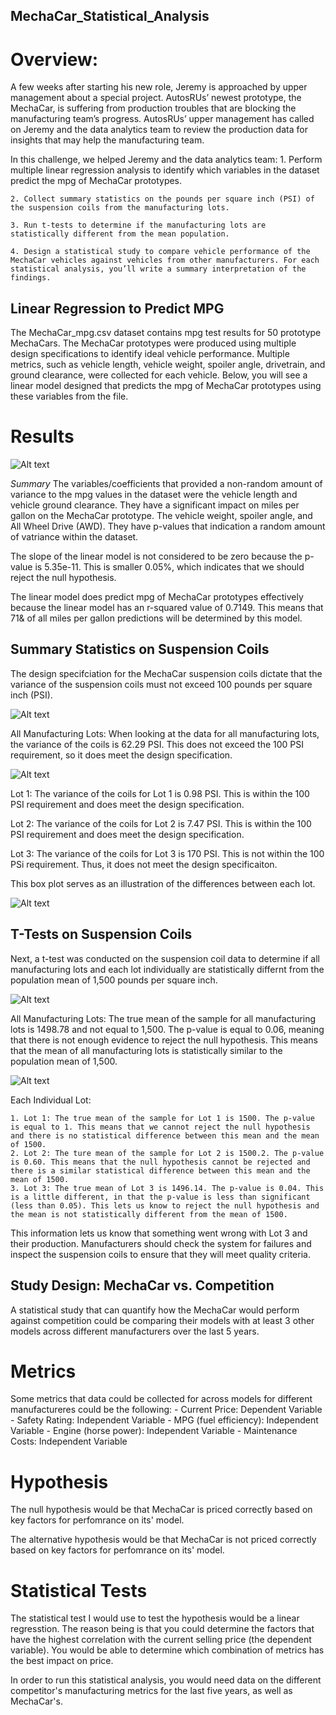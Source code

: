 ## MechaCar_Statistical_Analysis

# Overview:
A few weeks after starting his new role, Jeremy is approached by upper management about a special project. AutosRUs’ newest prototype, the MechaCar, is suffering from production troubles that are blocking the manufacturing team’s progress. AutosRUs’ upper management has called on Jeremy and the data analytics team to review the production data for insights that may help the manufacturing team.

In this challenge, we helped Jeremy and the data analytics team:
    1. Perform multiple linear regression analysis to identify which variables in the dataset predict the mpg of MechaCar prototypes.

    2. Collect summary statistics on the pounds per square inch (PSI) of the suspension coils from the manufacturing lots.

    3. Run t-tests to determine if the manufacturing lots are statistically different from the mean population.

    4. Design a statistical study to compare vehicle performance of the MechaCar vehicles against vehicles from other manufacturers. For each statistical analysis, you’ll write a summary interpretation of the findings.

## Linear Regression to Predict MPG

The MechaCar_mpg.csv dataset contains mpg test results for 50 prototype MechaCars. The MechaCar prototypes were produced using multiple design specifications to identify ideal vehicle performance. Multiple metrics, such as vehicle length, vehicle weight, spoiler angle, drivetrain, and ground clearance, were collected for each vehicle. Below, you will see a linear model designed that predicts the mpg of MechaCar prototypes using these variables from the file.

# Results

![Alt text](Images/Deliverable1.PNG)

*Summary*
The variables/coefficients that provided a non-random amount of variance to the mpg values in the dataset were the vehicle length and vehicle ground clearance. They have a significant impact on miles per gallon on the MechaCar prototype. The vehicle weight, spoiler angle, and All Wheel Drive (AWD). They have p-values that indication a random amount of vatriance within the dataset. 

The slope of the linear model is not considered to be zero because the p-value is 5.35e-11. This is smaller 0.05%, which indicates that we should reject the null hypothesis.

The linear model does predict mpg of MechaCar prototypes effectively because the linear model has an r-squared value of 0.7149. This means that 71& of all miles per gallon predictions will be determined by this model. 

## Summary Statistics on Suspension Coils

The design specifciation for the MechaCar suspension coils dictate that the variance of the suspension coils must not exceed 100 pounds per square inch (PSI). 

![Alt text](Images/Total%20Summary.PNG)

All Manufacturing Lots: When looking at the data for all manufacturing lots, the variance of the coils is 62.29 PSI. This does not exceed the 100 PSI requirement, so it does meet the design specification.

![Alt text](Images/Lot%20Summary.PNG)

Lot 1: The variance of the coils for Lot 1 is 0.98 PSI. This is within the 100 PSI requirement and does meet the design specification.

Lot 2: The variance of the coils for Lot 2 is 7.47 PSI. This is within the 100 PSI requirement and does meet the design specification.

Lot 3: The variance of the coils for Lot 3 is 170 PSI. This is not within the 100 PSi requirement. Thus, it does not meet the design specificaiton. 

This box plot serves as an illustration of the differences between each lot.

![Alt text](Images/Boxplot.PNG)


## T-Tests on Suspension Coils

Next, a t-test was conducted on the suspension coil data to determine if all manufacturing lots and each lot individually are statistically differnt from the population mean of 1,500 pounds per square inch.

![Alt text](Images/T_test_all_lots.PNG)

All Manufacturing Lots: The true mean of the sample for all manufacturing lots is 1498.78 and not equal to 1,500. The p-value is equal to 0.06, meaning that there is not enough evidence to reject the null hypothesis. This means that the mean of all manufacturing lots is statistically similar to the population mean of 1,500.

![Alt text](Images/T_test_individual%20lots.PNG)

Each Individual Lot:

    1. Lot 1: The true mean of the sample for Lot 1 is 1500. The p-value is equal to 1. This means that we cannot reject the null hypothesis and there is no statistical difference between this mean and the mean of 1500.
    2. Lot 2: The ture mean of the sample for Lot 2 is 1500.2. The p-value is 0.60. This means that the null hypothesis cannot be rejected and there is a similar statistical difference between this mean and the mean of 1500.
    3. Lot 3: The true mean of Lot 3 is 1496.14. The p-value is 0.04. This is a little different, in that the p-value is less than significant (less than 0.05). This lets us know to reject the null hypothesis and the mean is not statistically different from the mean of 1500.

This information lets us know that something went wrong with Lot 3 and their production. Manufacturers should check the system for failures and inspect the suspension coils to ensure that they will meet quality criteria.

## Study Design: MechaCar vs. Competition

A statistical study that can quantify how the MechaCar would perform against competition could be comparing their models with at least 3 other models across different manufacturers over the last 5 years.

# Metrics

Some metrics that data could be collected for across models for different manufactureres could be the following:
    - Current Price: Dependent Variable
    - Safety Rating: Independent Variable
    - MPG (fuel efficiency): Independent Variable
    - Engine (horse power): Independent Variable
    - Maintenance Costs: Independent Variable

# Hypothesis

The null hypothesis would be that MechaCar is priced correctly based on key factors for perfomrance on its' model.

The alternative hypothesis would be that MechaCar is not priced correctly based on key factors for perfomrance on its' model.

# Statistical Tests

The statistical test I would use to test the hypothesis would be a linear regresstion. The reason being is that you could determine the factors that have the highest correlation with the current selling price (the dependent variable). You would be able to determine which combination of metrics has the best impact on price. 

In order to run this statistical analysis, you would need data on the different competitor's manufacturing metrics for the last five years, as well as MechaCar's.
